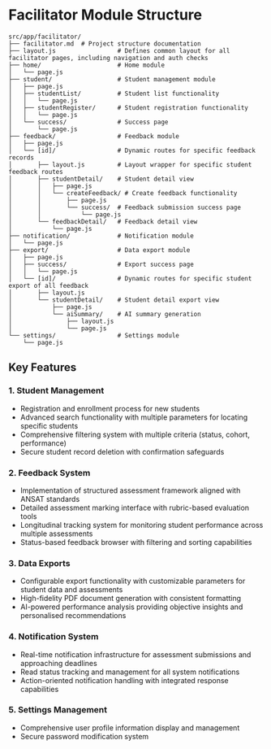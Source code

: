 # Facilitator Module Structure

```
src/app/facilitator/
├── facilitator.md  # Project structure documentation
├── layout.js                 # Defines common layout for all facilitator pages, including navigation and auth checks
├── home/                     # Home module
│   └── page.js               
├── student/                  # Student management module
│   ├── page.js               
│   ├── studentList/          # Student list functionality
│   │   └── page.js           
│   ├── studentRegister/      # Student registration functionality
│   │   └── page.js           
│   └── success/              # Success page
│       └── page.js           
├── feedback/                 # Feedback module
│   ├── page.js               
│   └── [id]/                 # Dynamic routes for specific feedback records
│       ├── layout.js         # Layout wrapper for specific student feedback routes
│       ├── studentDetail/    # Student detail view
│       │   ├── page.js       
│       │   └── createFeedback/ # Create feedback functionality
│       │       ├── page.js   
│       │       └── success/  # Feedback submission success page
│       │           └── page.js 
│       └── feedbackDetail/   # Feedback detail view
│           └── page.js       
├── notification/             # Notification module
│   └── page.js               
├── export/                   # Data export module
│   ├── page.js               
│   ├── success/              # Export success page
│   │   └── page.js           
│   └── [id]/                 # Dynamic routes for specific student export of all feedback
│       ├── layout.js         
│       └── studentDetail/    # Student detail export view
│           ├── page.js      
│           └── aiSummary/    # AI summary generation
│               ├── layout.js 
│               └── page.js   
└── settings/                 # Settings module
    └── page.js               
```

## Key Features

### 1. Student Management
- Registration and enrollment process for new students
- Advanced search functionality with multiple parameters for locating specific students
- Comprehensive filtering system with multiple criteria (status, cohort, performance)
- Secure student record deletion with confirmation safeguards

### 2. Feedback System
- Implementation of structured assessment framework aligned with ANSAT standards
- Detailed assessment marking interface with rubric-based evaluation tools
- Longitudinal tracking system for monitoring student performance across multiple assessments
- Status-based feedback browser with filtering and sorting capabilities

### 3. Data Exports
- Configurable export functionality with customizable parameters for student data and assessments
- High-fidelity PDF document generation with consistent formatting
- AI-powered performance analysis providing objective insights and personalised recommendations

### 4. Notification System
- Real-time notification infrastructure for assessment submissions and approaching deadlines
- Read status tracking and management for all system notifications
- Action-oriented notification handling with integrated response capabilities

### 5. Settings Management
- Comprehensive user profile information display and management
- Secure password modification system 

